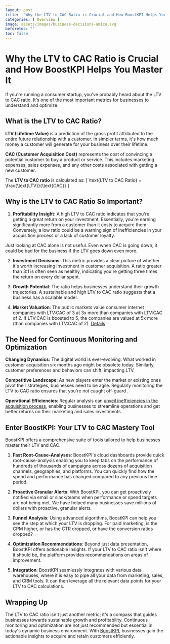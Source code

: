 ```yaml
---
layout: post
title:  "Why the LTV to CAC Ratio is Crucial and How BoostKPI Helps You Master It"
categories: [ Overview ]
image: assets/images/business-decisions-amico.svg
beforetoc: ""
toc: false
---
```


# Why the LTV to CAC Ratio is Crucial and How BoostKPI Helps You Master It

If you're running a consumer startup, you've probably heard about the LTV to CAC ratio. It's one of the most important metrics for businesses to understand and optimize.

## What is the LTV to CAC Ratio?

**LTV (Lifetime Value)** is a prediction of the gross profit attributed to the entire future relationship with a customer. In simpler terms, it's how much money a customer will generate for your business over their lifetime.

**CAC (Customer Acquisition Cost)** represents the cost of convincing a potential customer to buy a product or service. This includes marketing expenses, sales expenses, and any other costs associated with getting a new customer.

The **LTV to CAC ratio** is calculated as:
\[ \text{LTV to CAC Ratio} = \frac{\text{LTV}}{\text{CAC}} \]

## Why is the LTV to CAC Ratio So Important?

1. **Profitability Insight**: A high LTV to CAC ratio indicates that you're getting a great return on your investment. Essentially, you're earning significantly more from a customer than it costs to acquire them. Conversely, a low ratio could be a warning sign of inefficiencies in your acquisition process or a lack of customer loyalty.

Just looking at CAC alone is not useful. Even when CAC is going down, it could be bad for the business if the LTV goes down even more.

2. **Investment Decisions**: This metric provides a clear picture of whether it's worth increasing investment in customer acquisition. A ratio greater than 3:1 is often seen as healthy, indicating you're getting three times the return on every dollar spent.

3. **Growth Potential**: The ratio helps businesses understand their growth trajectories. A sustainable and high LTV to CAC ratio suggests that a business has a scalable model.

4. **Market Valuation**: The public markets value consumer internet companies with LTV:CAC of 3 at 3x more than companies with LTV:CAC of 2. If LTV:CAC is boosted to 5, the companies are valued at 5x more (than companies with LTV:CAC of 2). [Details](https://a16z.com/why-do-investors-care-so-much-about-ltvcac/)

## The Need for Continuous Monitoring and Optimization

**Changing Dynamics**: The digital world is ever-evolving. What worked in customer acquisition six months ago might be obsolete today. Similarly, customer preferences and behaviors can shift, impacting LTV.

**Competitive Landscape**: As new players enter the market or existing ones pivot their strategies, businesses need to be agile. Regularly monitoring the LTV to CAC ratio ensures that you're not caught off-guard .

**Operational Efficiencies**: Regular analysis can [unveil inefficiencies in the acquisition process](https://blog.boostkpi.com/Driving-efficient-growth/), enabling businesses to streamline operations and get better returns on their marketing and sales investments.

## Enter BoostKPI: Your LTV to CAC Mastery Tool

BoostKPI offers a comprehensive suite of tools tailored to help businesses master their LTV and CAC.

1. **Fast Root-Cause-Analyses**: BoostKPI's cloud dashboards provide quick root-cause-analysis enabling you to keep tabs on the performance of hundreds of thousands of campaigns across dozens of acquisition channels, geographies, and platforms. You can quickly find how the spend and performance has changed compared to any previous time period.

2. **Proactive Granular Alerts**: With BoostKPI, you can get proactively notified via email or slack/teams when performance or spend targets are not being met. We have helped many businesses save millions of dollars with proactive, granular alerts.

3. **Funnel Analysis**: Using advanced algorithms, BoostKPI can help you see the step at which your LTV is dropping. For paid marketing, is the CPM  higher, or has the CTR dropped, or have the conversion ratios dropped?

4. **Optimization Recommendations**: Beyond just data presentation, BoostKPI offers actionable insights. If your LTV to CAC ratio isn't where it should be, the platform provides recommendations on areas of improvement.

5. **Integration**: BoostKPI seamlessly integrates with various data warehouses, where it is easy to pipe all your data from marketing, sales, and CRM tools. It can then leverage all the relevant data points for your LTV to CAC calculations.

## Wrapping Up

The LTV to CAC ratio isn't just another metric; it's a compass that guides businesses towards sustainable growth and profitability. Continuous monitoring and optimization are not just recommended but essential in today's dynamic business environment. With [BoostKPI](https://boostkpi.com), businesses gain the actionable insights to acquire and retain customers efficiently.
